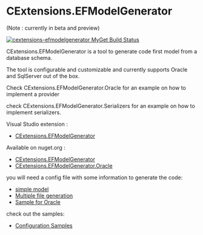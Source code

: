# CExtensions.EFModelGenerator    

(Note : currently in beta and preview)

[![cextensions-efmodelgenerator MyGet Build Status](https://www.myget.org/BuildSource/Badge/cextensions-efmodelgenerator?identifier=a699acc9-c13f-462c-8526-3050bbceda1c)](https://www.myget.org/)


CExtensions.EFModelGenerator is a tool to generate code first model from a database schema.

The tool is configurable and customizable and currently supports Oracle and SqlServer out of the box.

Check CExtensions.EFModelGenerator.Oracle for an example on how to implement a provider

check CExtensions.EFModelGenerator.Serializers for an example on how to implement serializers.

Visual Studio extension : 
 - [CExtensions.EFModelGenerator](https://visualstudiogallery.msdn.microsoft.com/ffe41640-7dfa-45c6-b398-ed73709c6170)

Available on nuget.org : 
 - [CExtensions.EFModelGenerator](https://www.nuget.org/packages/CExtensions.EFModelGenerator)
 - [CExtensions.EFModelGenerator.Oracle](https://www.nuget.org/packages/CExtensions.EFModelGenerator.Oracle)


you will need a config file with some information to generate the code:
 - [simple model](https://github.com/CedricDumont/CExtensions-EFModelGenerator/blob/master/src/Sample/SimpleSample/Models.json)
 - [Multiple file generation](https://github.com/CedricDumont/CExtensions-EFModelGenerator/blob/master/src/Sample/SimpleSample/MultipleSettings.json)
 - [Sample for Oracle](https://github.com/CedricDumont/CExtensions-EFModelGenerator/blob/master/src/Sample/SimpleSample/OracleSample.json)
 
 check out the samples:
  - [Configuration Samples](https://github.com/CedricDumont/CExtensions-EFModelGenerator/tree/master/src/Sample/SimpleSample)

